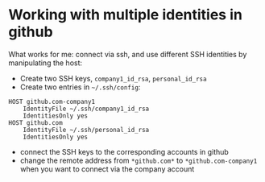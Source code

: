 # Working with multiple identities in github

What works for me: connect via ssh, and use different SSH identities by manipulating the host:
- Create two SSH keys, `company1_id_rsa`, `personal_id_rsa`
- Create two entries in `~/.ssh/config`: 
```
HOST github.com-company1
	IdentityFile ~/.ssh/company1_id_rsa
	IdentitiesOnly yes
HOST github.com
	IdentityFile ~/.ssh/personal_id_rsa
	IdentitiesOnly yes
```
- connect the SSH keys to the corresponding accounts in github
- change the remote address from `*github.com*` to `*github.com-company1` when you want to connect via the company account